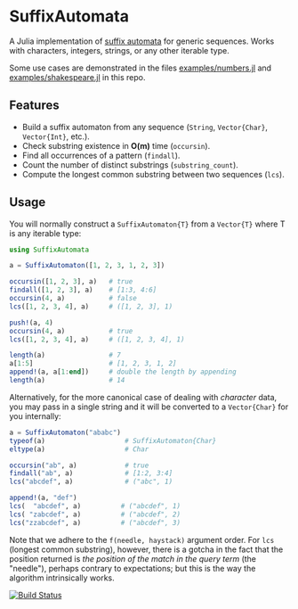 # SuffixAutomata
A Julia implementation of [suffix automata](https://en.wikipedia.org/wiki/Suffix_automaton) for generic sequences. Works with characters, integers, strings, or any other iterable type.

Some use cases are demonstrated in the files [examples/numbers.jl](https://github.com/myersm0/SuffixAutomata.jl/blob/main/examples/numbers.jl) and [examples/shakespeare.jl](https://github.com/myersm0/SuffixAutomata.jl/blob/main/examples/shakespeare.jl) in this repo.

## Features
- Build a suffix automaton from any sequence (`String`, `Vector{Char}`, `Vector{Int}`, etc.).
- Check substring existence in **O(m)** time (`occursin`).
- Find all occurrences of a pattern (`findall`).
- Count the number of distinct substrings (`substring_count`).
- Compute the longest common substring between two sequences (`lcs`).

## Usage
You will normally construct a `SuffixAutomaton{T}` from a `Vector{T}` where T is any iterable type:
```julia
using SuffixAutomata

a = SuffixAutomaton([1, 2, 3, 1, 2, 3])

occursin([1, 2, 3], a)   # true
findall([1, 2, 3], a)    # [1:3, 4:6]
occursin(4, a)           # false
lcs([1, 2, 3, 4], a)     # ([1, 2, 3], 1)

push!(a, 4)
occursin(4, a)           # true
lcs([1, 2, 3, 4], a)     # ([1, 2, 3, 4], 1)

length(a)                # 7
a[1:5]                   # [1, 2, 3, 1, 2]
append!(a, a[1:end])     # double the length by appending
length(a)                # 14
```

Alternatively, for the more canonical case of dealing with _character_ data, you may pass in a single string and it will be converted to a `Vector{Char}` for you internally:
```julia
a = SuffixAutomaton("ababc")
typeof(a)                    # SuffixAutomaton{Char}
eltype(a)                    # Char

occursin("ab", a)            # true
findall("ab", a)             # [1:2, 3:4]
lcs("abcdef", a)             # ("abc", 1)

append!(a, "def")
lcs(  "abcdef", a)          # ("abcdef", 1)
lcs( "zabcdef", a)          # ("abcdef", 2)
lcs("zzabcdef", a)          # ("abcdef", 3)
```

Note that we adhere to the `f(needle, haystack)` argument order. For `lcs` (longest common substring), however, there is a gotcha in the fact that the position returned is _the position of the match in the query term_ (the "needle"), perhaps contrary to expectations; but this is the way the algorithm intrinsically works.

[![Build Status](https://github.com/myersm0/SuffixAutomata.jl/actions/workflows/CI.yml/badge.svg?branch=main)](https://github.com/myersm0/SuffixAutomata.jl/actions/workflows/CI.yml?query=branch%3Amain)
